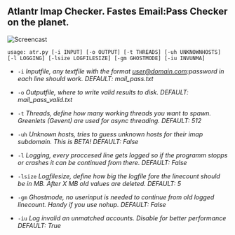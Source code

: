 Atlantr Imap Checker. Fastes Email:Pass Checker on the planet.
--------------------------------------------------------------
![Screencast](https://github.com/SUP3RIA/Atlantr/blob/master/screen.gif)

    usage: atr.py [-i INPUT] [-o OUTPUT] [-t THREADS] [-uh UNKNOWNHOSTS] [-l LOGGING] [-lsize LOGFILESIZE] [-gm GHOSTMODE] [-iu INVUNMA]

 - `-i` *Inputfile, any textfile with the format
   user@domain.com:password in each line should work. DEFAULT:
   mail_pass.txt*
 - `-o` *Outputfile, where to write valid results to disk. DEFAULT:
   mail_pass_valid.txt*
 - `-t` *Threads, define how many working threads you want to spawn.
   Greenlets (Gevent) are used for async threading. DEFAULT: 512*
 - `-uh` *Unknown hosts, tries to guess unknown hosts for their imap
   subdomain. This is BETA! DEFAULT: False*
 - `-l` *Logging, every proccesed line gets logged so if the programm
   stopps or crashes it can be continued from there. DEFAULT: False*
 - `-lsize` *Logfilesize, define how big the logfile fore the linecount
   should be in MB. After X MB old values are deleted. DEFAULT: 5*
 - `-gm` *Ghostmode, no userinput is needed to continue from old logged
   linecount. Handy if you use nohup. DEFAULT: False*

 

 - `-iu` *Log invalid an unmatched accounts. Disable for better
   performance DEFAULT: True*
